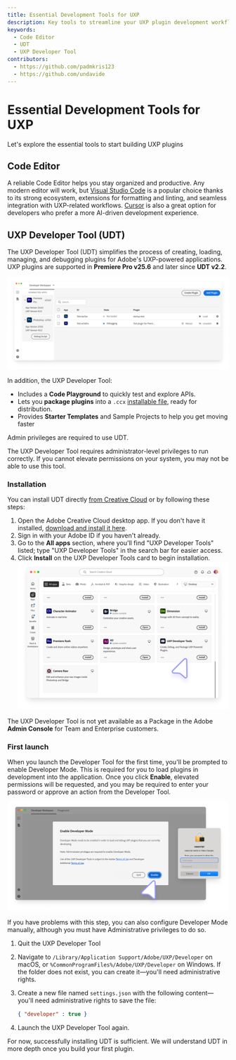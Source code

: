 ```yaml
---
title: Essential Development Tools for UXP
description: Key tools to streamline your UXP plugin development workflow
keywords:
  - Code Editor
  - UDT
  - UXP Developer Tool
contributors:
  - https://github.com/padmkris123
  - https://github.com/undavide
---
```


# Essential Development Tools for UXP

Let's explore the essential tools to start building UXP plugins

## Code Editor

A reliable Code Editor helps you stay organized and productive. Any modern editor will work, but [Visual Studio Code](https://code.visualstudio.com) is a popular choice thanks to its strong ecosystem, extensions for formatting and linting, and seamless integration with UXP-related workflows. [Cursor](https://www.cursor.com/) is also a great option for developers who prefer a more AI-driven development experience.

## UXP Developer Tool (UDT)

The UXP Developer Tool (UDT) simplifies the process of creating, loading, managing, and debugging plugins for Adobe's UXP-powered applications. UXP plugins are supported in **Premiere Pro v25.6** and later since **UDT v2.2**.

![UDT](./img/dev-tools--udt.png)

In addition, the UXP Developer Tool:

- Includes a **Code Playground** to quickly test and explore APIs.
- Lets you **package plugins** into a `.ccx` [installable file](../../../plugins/distribution/package/index.md), ready for distribution.
- Provides **Starter Templates** and Sample Projects to help you get moving faster

<InlineAlert variant="info" slots="header,text"/>

Admin privileges are required to use UDT.

The UXP Developer Tool requires administrator-level privileges to run correctly. If you cannot elevate permissions on your system, you may not be able to use this tool.

### Installation

You can install UDT directly [from Creative Cloud](https://creativecloud.adobe.com/apps/download/uxp-developer-tools) or by following these steps:

1. Open the Adobe Creative Cloud desktop app. If you don't have it installed, [download and install it here](https://creativecloud.adobe.com/apps/download/creative-cloud).
2. Sign in with your Adobe ID if you haven't already.
3. Go to the **All apps** section, where you'll find "UXP Developer Tools" listed; type "UXP Developer Tools" in the search bar for easier access.
4. Click **Install** on the UXP Developer Tools card to begin installation.
   ![Creative cloud](./img/dev-tools--ccd-udt.png)

<InlineAlert variant="warning" slots="text"/>

The UXP Developer Tool is not yet available as a Package in the Adobe **Admin Console** for Team and Enterprise customers.

### First launch

When you launch the Developer Tool for the first time, you'll be prompted to enable Developer Mode. This is required for you to load plugins in development into the application. Once you click **Enable**, elevated permissions will be requested, and you may be required to enter your password or approve an action from the Developer Tool.

![Enable Developer Mode](./img/dev-tools--enable-developer-mode2.png)

If you have problems with this step, you can also configure Developer Mode manually, although you must have Administrative privileges to do so.

1. Quit the UXP Developer Tool
2. Navigate to `/Library/Application Support/Adobe/UXP/Developer` on macOS, or `%CommonProgramFiles%/Adobe/UXP/Developer` on Windows. If the folder does not exist, you can create it—you'll need administrative rights.
3. Create a new file named `settings.json` with the following content—you'll need administrative rights to save the file:

   ```json
   { "developer" : true }
   ```

4. Launch the UXP Developer Tool again.

For now, successfully installing UDT is sufficient. We will understand UDT in more depth once you build your first plugin.

<!--
TODO Add this section once details are available
## Type definitions
Provide download link for UXP and Premiere Pro
-->
